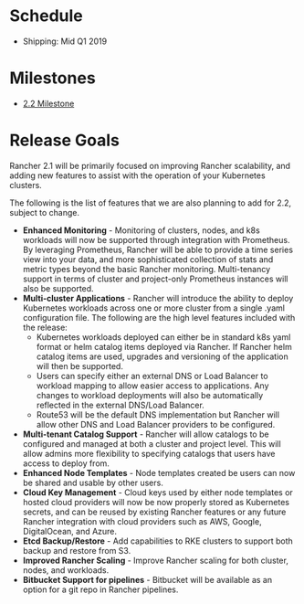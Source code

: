 # Schedule

* Shipping: Mid Q1 2019

# Milestones

* [2.2 Milestone](https://github.com/rancher/rancher/milestone/140)

# Release Goals
Rancher 2.1 will be primarily focused on improving Rancher scalability, and adding new features to assist with the operation of your Kubernetes clusters.

The following is the list of features that we are also planning to add for 2.2, subject to change.

* **Enhanced Monitoring** - Monitoring of clusters, nodes, and k8s workloads will now be supported through integration with Prometheus. By leveraging Prometheus, Rancher will be able to provide a time series view into your data, and more sophisticated collection of stats and metric types beyond the basic Rancher monitoring.  Multi-tenancy support in terms of cluster and project-only Prometheus instances will also be supported.
* **Multi-cluster Applications** - Rancher will introduce the ability to deploy Kubernetes workloads across one or more cluster from a single .yaml configuration file.  The following are the high level features included with the release:
  * Kubernetes workloads deployed can either be in standard k8s yaml format or helm catalog items deployed via Rancher.  If Rancher helm catalog items are used, upgrades and versioning of the application will then be supported.
  * Users can specify either an external DNS or Load Balancer to workload mapping to allow easier access to applications.  Any changes to workload deployments will also be automatically reflected in the external DNS/Load Balancer.
  * Route53 will be the default DNS implementation but Rancher will allow other DNS and Load Balancer providers to be configured.
* **Multi-tenant Catalog Support** - Rancher will allow catalogs to be configured and managed at both a cluster and project level.  This will allow admins more flexibility to specifying catalogs that users have access to deploy from.  
* **Enhanced Node Templates** - Node templates created be users can now be shared and usable by other users.
* **Cloud Key Management** - Cloud keys used by either node templates or hosted cloud providers will now be now properly stored as Kubernetes secrets, and can be reused by existing Rancher features or any future Rancher integration with cloud providers such as AWS, Google, DigitalOcean, and Azure.
* **Etcd Backup/Restore** - Add capabilities to RKE clusters to support both backup and restore from S3.
* **Improved Rancher Scaling** - Improve Rancher scaling for both cluster, nodes, and workloads.
* **Bitbucket Support for pipelines** - Bitbucket will be available as an option for a git repo in Rancher pipelines.

  